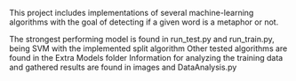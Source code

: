 This project includes implementations of several machine-learning algorithms with the goal of detecting if a given word is a metaphor or not.

The strongest performing model is found in run_test.py and run_train.py, being SVM with the implemented split algorithm
Other tested algorithms are found in the Extra Models folder
Information for analyzing the training data and gathered results are found in images and DataAnalysis.py
